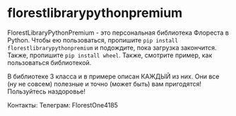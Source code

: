 # florestlibrarypythonpremium
FlorestLibraryPythonPremium - это персональная библиотека Флореста в Python.
Чтобы ею пользоваться, пропишите `pip install florestlibrarypythonpremium` и подождите, пока загрузка закончится. Также, пропишите `pip install wheel`.
Также, смотрите пример, как пользоваться библиотекой.

В библиотеке 3 класса и в примере описан КАЖДЫЙ из них. Они все (ну не совсем) полезные и точно (может быть) вам пригодятся!
Пользуйтесь наздоровье!

Контакты:
Телеграм: FlorestOne4185
